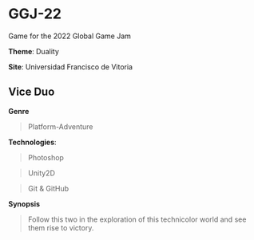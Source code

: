 # GGJ-22

Game for the 2022 Global Game Jam

**Theme**: Duality

**Site**: Universidad Francisco de Vitoria

## Vice Duo

**Genre**

> Platform-Adventure

**Technologies**:
> Photoshop

> Unity2D

> Git & GitHub

**Synopsis**

> Follow this two in the exploration of this technicolor world and see them rise to victory.

